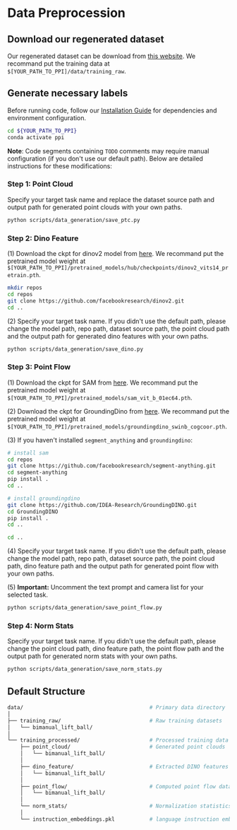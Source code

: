 # Data Preprocession

## Download our regenerated dataset 
Our regenerated dataset can be download from [this website](https://github.com/OpenRobotLab/PPI). We recommand put the training data at `$[YOUR_PATH_TO_PPI]/data/training_raw`.

## Generate necessary labels
Before running code, follow our [Installation Guide](INSTALLATION.md) for dependencies and environment configuration. 

```bash
cd ${YOUR_PATH_TO_PPI}
conda activate ppi
```

**Note**: Code segments containing `TODO` comments may require manual configuration (if you don't use our default path). Below are detailed instructions for these modifications:

### Step 1: Point Cloud

Specify your target task name and replace the dataset source path and output path for generated point clouds with your own paths.

```bash
python scripts/data_generation/save_ptc.py
```
### Step 2: Dino Feature
(1) Download the ckpt for dinov2 model from [here](https://dl.fbaipublicfiles.com/dinov2/dinov2_vits14/dinov2_vits14_pretrain.pth). We recommand put the pretrained model weight at `$[YOUR_PATH_TO_PPI]/pretrained_models/hub/checkpoints/dinov2_vits14_pretrain.pth`.

```bash
mkdir repos
cd repos
git clone https://github.com/facebookresearch/dinov2.git
cd ..
```

(2) Specify your target task name. If you didn't use the default path, please change the model path, repo path, dataset source path, the point cloud path and the output path for generated dino features with your own paths.

```bash
python scripts/data_generation/save_dino.py
```

### Step 3: Point Flow
(1) Download the ckpt for SAM from [here](https://dl.fbaipublicfiles.com/segment_anything/sam_vit_b_01ec64.pth). We recommand put the pretrained model weight at `$[YOUR_PATH_TO_PPI]/pretrained_models/sam_vit_b_01ec64.pth`.

(2) Download the ckpt for GroundingDino from [here](https://github.com/IDEA-Research/GroundingDINO/releases/download/v0.1.0-alpha2/groundingdino_swinb_cogcoor.pth). We recommand put the pretrained model weight at `$[YOUR_PATH_TO_PPI]/pretrained_models/groundingdino_swinb_cogcoor.pth`.

(3) If you haven't installed `segment_anything` and `groundingdino`:
```bash
# install sam
cd repos
git clone https://github.com/facebookresearch/segment-anything.git
cd segment-anything
pip install .
cd ..

# install groundingdino
git clone https://github.com/IDEA-Research/GroundingDINO.git
cd GroundingDINO
pip install .
cd ..

cd ..
```

(4) Specify your target task name. If you didn't use the default path, please change the model path, repo path, dataset source path, the point cloud path, dino feature path and the output path for generated point flow with your own paths.

(5) **Important:** Uncomment the text prompt and camera list for your selected task.

```bash
python scripts/data_generation/save_point_flow.py
```
### Step 4: Norm Stats
Specify your target task name. If you didn't use the default path, please change the point cloud path, dino feature path, the point flow path and the output path for generated norm stats with your own paths.
```bash
python scripts/data_generation/save_norm_stats.py
```

## Default Structure

```bash
data/                                        # Primary data directory
│
├── training_raw/                            # Raw training datasets
│   └── bimanual_lift_ball/  
│
└── training_processed/                      # Processed training data outputs
    ├── point_cloud/                         # Generated point clouds
    │   └── bimanual_lift_ball/
    │
    ├── dino_feature/                        # Extracted DINO features
    │   └── bimanual_lift_ball/
    │
    ├── point_flow/                          # Computed point flow data
    │   └── bimanual_lift_ball/
    │
    └── norm_stats/                          # Normalization statistics
    │
    └── instruction_embeddings.pkl           # language instruction embeddings
```
